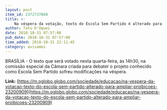```yaml
---
layout: post
item_id: 2372737868
title: >-
    Na véspera da votação, texto do Escola Sem Partido é alterado para ampliar proibições
author: Tatu D'Oquei
date: 2018-10-31 07:57:00
pub_date: 2018-10-31 07:57:00
time_added: 2018-10-31 22:11:45
category: avisamos
---
```


BRASÍLIA - O texto que será votado nesta quarta-feira, às 14h30, na comissão especial da Câmara criada para debater o projeto conhecido como Escola Sem Partido sofreu modificações na véspera.

**Link:** [https://m.oglobo.globo.com/sociedade/educacao/na-vespera-da-votacao-texto-do-escola-sem-partido-alterado-para-ampliar-proibicoes-23200909](https://m.oglobo.globo.com/sociedade/educacao/na-vespera-da-votacao-texto-do-escola-sem-partido-alterado-para-ampliar-proibicoes-23200909)

